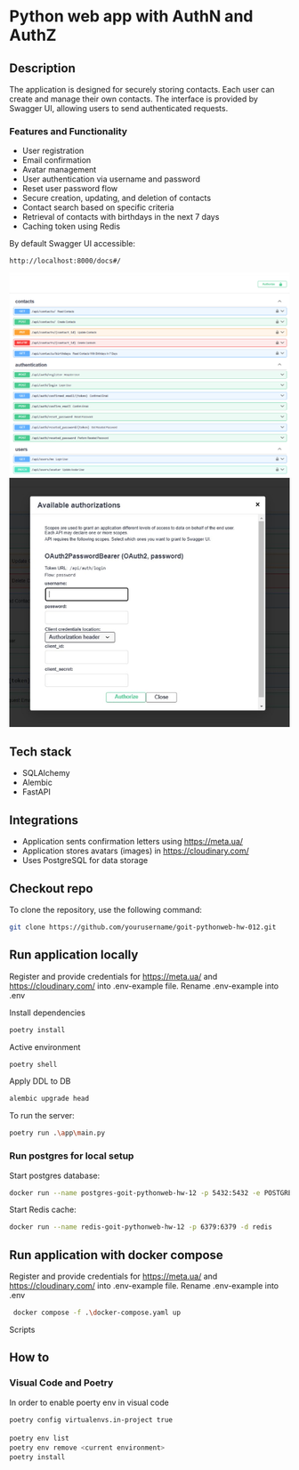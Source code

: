# Python web app with AuthN and AuthZ

## Description
The application is designed for securely storing contacts. Each user can create and manage their own contacts. The interface is provided by Swagger UI, allowing users to send authenticated requests.

### Features and Functionality
* User registration
* Email confirmation
* Avatar management
* User authentication via username and password
* Reset user password flow
* Secure creation, updating, and deletion of contacts
* Contact search based on specific criteria
* Retrieval of contacts with birthdays in the next 7 days
* Caching token using Redis

By default Swagger UI accessible:
```
http://localhost:8000/docs#/
```
![swagger](static/image.png)
![authentication](static/auth.jpg)

## Tech stack
* SQLAlchemy
* Alembic
* FastAPI

## Integrations
* Application sents confirmation letters using https://meta.ua/
* Application stores avatars (images) in https://cloudinary.com/
* Uses PostgreSQL for data storage 

## Checkout repo 
To clone the repository, use the following command:
```bash
git clone https://github.com/yourusername/goit-pythonweb-hw-012.git
```

## Run application locally
Register and provide credentials for https://meta.ua/ and https://cloudinary.com/ into .env-example file.
Rename .env-example into .env

Install dependencies
```bash
poetry install
``` 
Active environment
```bash
poetry shell
``` 
Apply DDL to DB 
```bash
alembic upgrade head
``` 
To run the server:
```bash
poetry run .\app\main.py
```

### Run postgres for local setup
Start postgres database:
```bash
docker run --name postgres-goit-pythonweb-hw-12 -p 5432:5432 -e POSTGRES_USER=postgres -e POSTGRES_PASSWORD=mysecretpassword -e POSTGRES_DB=hw12 -d postgres
```
Start Redis cache:
```bash
docker run --name redis-goit-pythonweb-hw-12 -p 6379:6379 -d redis
```

## Run application with docker compose
Register and provide credentials for https://meta.ua/ and https://cloudinary.com/ into .env-example file.
Rename .env-example into .env

```bash
 docker compose -f .\docker-compose.yaml up
```
Scripts 

## How to
### Visual Code and Poetry
In order to enable poerty env in visual code
```bash
poetry config virtualenvs.in-project true

poetry env list
poetry env remove <current environment>
poetry install
```